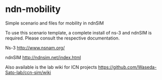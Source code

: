 ndn-mobility
============

Simple scenario and files for mobility in ndnSIM

To use this scenario template, a complete install of ns-3 and ndnSIM is
required. Please consult the respective documentation.

Ns-3
http://www.nsnam.org/

ndnSIM
http://ndnsim.net/index.html

Also available is the lab wiki for ICN projects
https://github.com/Waseda-Sato-lab/ccn-sim/wiki
